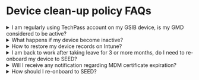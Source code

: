 # Device clean-up policy FAQs

<details>
<summary>I am regularly using TechPass account on my GSIB device, is my GMD considered to be active?</summary>

No, GMD is considered to be active only if you regularly log in to it. Your GMD becomes inactive if you have not logged into it for 90 consecutive days.

</details>
     

<details><summary>What happens if my device become inactive?</summary>

If your GMD becomes inactive, its records are "soft deleted" from the Intune Portal.

When your device records are "soft deleted", it does not wipe or retire the device. The device record is temporarily deleted from Intune.

</details>
     

<details><summary>How to restore my device records on Intune?</summary>


Log in to your GMD device provided:

-	Your TechPass account is still active. Note to re-enable a disabled TechPass account, see [TechPass Account Management FAQ](https://docs.developer.tech.gov.sg/docs/techpass-user-guide/support/account)
-	Your MDM certificate is still active, or is within 180 days after its expiry. For more information, see MDM certificate on [MDM certificate and device clean-up policy](device-clean-up-policy).

</details>
     


<details><summary>I am back to work after taking leave for 3 or more months, do I need to re-onboard my device to SEED?</summary>


see MDM certificate on [MDM certificate and device clean-up policy](device-clean-up-policy).

</details>
     


<details><summary>Will I receive any notification regarding MDM certificate expiration?</summary>


No, you won’t receive any notification for this.

</details>
     

<details><summary>How should I re-onboard to SEED?</summary>


1. [Offboard the device from SEED](https://docs.developer.tech.gov.sg/docs/security-suite-for-engineering-endpoint-devices/offboard-device/offboard-device-from-seed)
2. [Request for SEED provisioning](https://docs.developer.tech.gov.sg/docs/security-suite-for-engineering-endpoint-devices/prerequisites-for-onboarding)
3. [Onboard the device to SEED](https://docs.developer.tech.gov.sg/docs/security-suite-for-engineering-endpoint-devices/onboard-device/onboard-device-to-seed).

</details>
     

